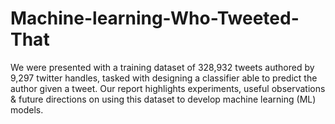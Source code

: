 # Machine-learning-Who-Tweeted-That
We were presented with a training dataset of 328,932 tweets          authored by 9,297 twitter handles, tasked with designing a         classifier able to predict the author given a tweet. Our report           highlights experiments, useful observations & future directions on        using this dataset to develop machine learning (ML) models. 

